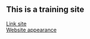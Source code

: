 ## This is a training site
[Link site](https://volvad.github.io/site/) <br>
[Website appearance](/img/hello.jpg)
